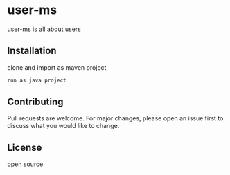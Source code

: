 # user-ms

user-ms is all about users

## Installation

clone and import as maven project

```bash
run as java project
```


## Contributing
Pull requests are welcome. For major changes, please open an issue first to discuss what you would like to change.


## License
open source
